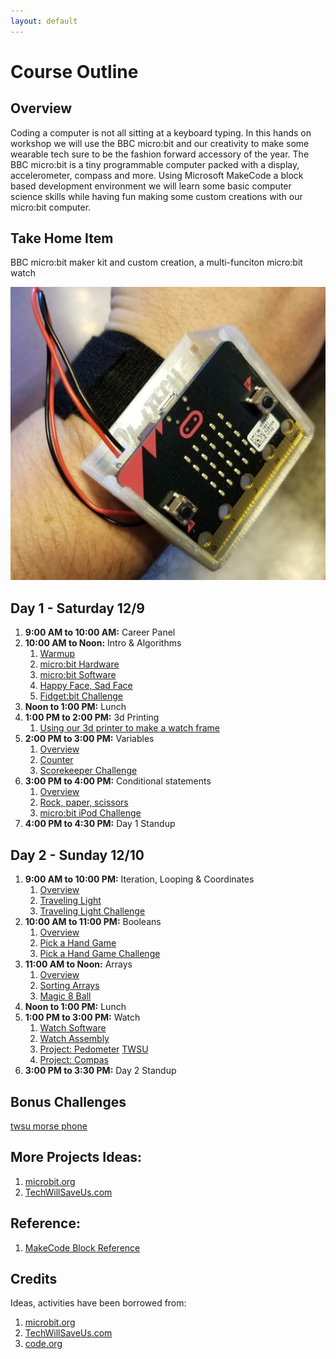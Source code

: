 ```yaml
---
layout: default
---
```


# Course Outline

## Overview
Coding a computer is not all sitting at a keyboard typing. In this hands on workshop we will use the BBC micro:bit and our creativity to make some wearable tech sure to be the fashion forward accessory of the year. The BBC micro:bit is a tiny programmable computer packed with a display, accelerometer, compass and more. Using Microsoft MakeCode a block based development environment we will learn some basic computer science skills while having fun making some custom creations with our micro:bit computer.  

## Take Home Item
BBC micro:bit maker kit and custom creation, a multi-funciton micro:bit watch

![Watch Assembled](./assets/img/watch-assembled.jpg)

## Day 1 - Saturday 12/9

1. **9:00 AM to 10:00 AM:** Career Panel
1. **10:00 AM to Noon:** Intro & Algorithms
    1. [Warmup](./010201_Warmup.html)
    1. [micro:bit Hardware](./010202_HardwareOverview.html)
    1. [micro:bit Software](./010203_SoftwareOverview.html)
    1. [Happy Face, Sad Face](./010204_HappySadFace.html)
    1. [Fidget:bit Challenge](./010205_FidgetBit.html)
1. **Noon to 1:00 PM:** Lunch
1. **1:00 PM to 2:00 PM:** 3d Printing
    1. [Using our 3d printer to make a watch frame](./010401_3dprinting.html)
1. **2:00 PM to 3:00 PM:** Variables
    1. [Overview](./010501_Variables.html)
    1. [Counter](./010502_Counter.html)
    1. [Scorekeeper Challenge](./010503_Scorekeeper.html)
1. **3:00 PM to 4:00 PM:** Conditional statements
    1. [Overview](./010601_Conditionals.html)
    1. [Rock, paper, scissors](./010602_RockPaperScissors.html)
    1. [micro:bit iPod Challenge](./010603_iPod.html)
1. **4:00 PM to 4:30 PM:** Day 1 Standup

## Day 2 - Sunday 12/10
1. **9:00 AM to 10:00 PM:** Iteration, Looping & Coordinates
    1. [Overview](./020101_Iteration.html)
    1. [Traveling Light](./020102_TravelingLight.html)
    1. [Traveling Light Challenge](./020103_TravelingLight.html)
1. **10:00 AM to 11:00 PM:** Booleans
    1. [Overview](./020201_Booleans.html)
    1. [Pick a Hand Game](./020202_PickHand.html)
    1. [Pick a Hand Game Challenge](./020203_PickHand2.html)
1. **11:00 AM to Noon:** Arrays
    1. [Overview](./020301_Arrays.html)
    1. [Sorting Arrays](./020302_Sorting.html)
    1. [Magic 8 Ball](./020303_8Ball.html)
1. **Noon to 1:00 PM:** Lunch    
1. **1:00 PM to 3:00 PM:** Watch
    1. [Watch Software](./020401_Watch.html)
    1. [Watch Assembly](./020402_Assembly.html)
    1. [Project: Pedometer](https://makecode.microbit.org/courses/csintro/variables/project) [TWSU](https://make.techwillsaveus.com/bbc-microbit/activities/step-counter-by-the-faraday-institute)
    1. [Project: Compas](https://makecode.microbit.org/projects/compass)
1. **3:00 PM to 3:30 PM:** Day 2 Standup

## Bonus Challenges
[twsu morse phone](https://make.techwillsaveus.com/bbc-microbit/activities/micro-morse-phone)

## More Projects Ideas:
1. [microbit.org](http://microbit.org/ideas/)
1. [TechWillSaveUs.com](https://make.techwillsaveus.com/bbc-microbit/bit)

## Reference:
1. [MakeCode Block Reference](https://makecode.microbit.org/reference)

## Credits
Ideas, activities have been borrowed from:
1. [microbit.org](http://microbit.org/ideas/)
1. [TechWillSaveUs.com](https://make.techwillsaveus.com/bbc-microbit/bit)
1. [code.org](https://code.org)